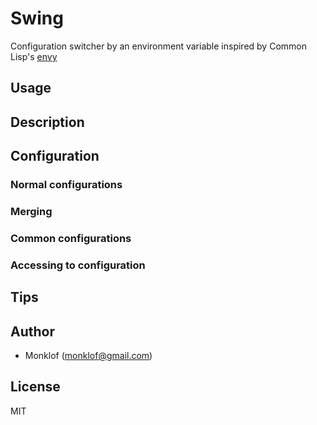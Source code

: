 # Swing

Configuration switcher by an environment variable inspired by Common Lisp's [envy](https://github.com/fukamachi/envy)

## Usage

## Description

## Configuration

### Normal configurations

### Merging

### Common configurations

### Accessing to configuration

## Tips

## Author

* Monklof (monklof@gmail.com)

## License

MIT

